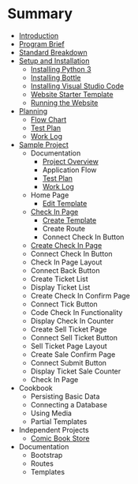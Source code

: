 # Summary

* [Introduction](README.md)
* [Program Brief](program_brief.md)
* [Standard Breakdown](standard_breakdown.md)
* [Setup and Installation](setup_and_installation.md)
    * [Installing Python 3](setup-and-installation/installing_python_3.md)
    * [Installing Bottle](setup-and-installation/installing_bottle.md)
    * [Installing Visual Studio Code](installing-vs-code.md)
    * [Website Starter Template](setup-and-installation/website_starter_template.md)
    * [Running the Website](setup-and-installation/running_the_website.md)
* [Planning](planning.md)
    * [Flow Chart](flow_chart.md)
    * [Test Plan](test_plan.md)
    * [Work Log](dailylog_md.md)
* [Sample Project](example-website.md)
    * Documentation
        * [Project Overview](project-overview.md)
        * Application Flow
        * [Test Plan](test-plan.md)
        * [Work Log](work-log.md)
    * Home Page
        * [Edit Template](page-layout.md)
    * [Check In Page](check-in-page.md)
        * [Create Template](page-layout.md)
        * Create Route
        * Connect Check In Button
    * [Create Check In Page](create-check-in-page.md)
    * Connect Check In Button
    * Check In Page Layout
    * Connect Back Button
    * Create Ticket List
    * Display Ticket List
    * Create Check In Confirm Page
    * Connect Tick Button
    * Code Check In Functionality
    * Display Check In Counter
    * Create Sell Ticket Page
    * Connect Sell Ticket Button
    * Sell Ticket Page Layout
    * Create Sale Confirm Page
    * Connect Submit Button
    * Display Ticket Sale Counter
    * Check In Page
* Cookbook
    * Persisting Basic Data
    * Connecting a Database
    * Using Media
    * Partial Templates
* Independent Projects
    * [Comic Book Store](comic_book_store.md)
* Documentation
    * Bootstrap
    * Routes
    * Templates

